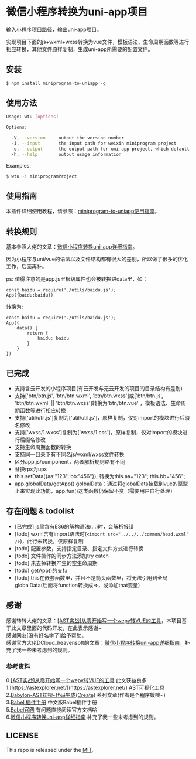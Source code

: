 # 微信小程序转换为uni-app项目   
   
输入小程序项目路径，输出uni-app项目。
   
实现项目下面的js+wxml+wxss转换为vue文件，模板语法、生命周期函数等进行相应转换，其他文件原样复制，生成uni-app所需要的配置文件。   
   
        
## 安装   
   
```js
$ npm install miniprogram-to-uniapp -g
```

## 使用方法

```sh
Usage: wtu [options]

Options:

  -V, --version     output the version number
  -i, --input       the input path for weixin miniprogram project
  -o, --output      the output path for uni-app project, which default value is process.cwd()
  -h, --help        output usage information

```

Examples:

```sh
$ wtu -i miniprogramProject
```

## 使用指南

本插件详细使用教程，请参照：[miniprogram-to-uniapp使用指南](http://ask.dcloud.net.cn/article/36037)。


## 转换规则   
基本参照大佬的文章：[微信小程序转换uni-app详细指南](http://ask.dcloud.net.cn/article/35786)。

因为小程序与uni/vue的语法以及文件结构都有很大的差别，所以做了很多的优化工作，后面再补。

ps: 值得注意的是app.js里根级属性也会被转换进data里，如：
``` javasctipt
const baidu = require('./utils/baidu.js');
App({baidu:baidu})
```

转换为:
``` javasctipt
const baidu = require('./utils/baidu.js');
App({
    data() { 
        return {
            baidu: baidu
        }      
    }   
})
```
   

## 已完成   
* 支持含云开发的小程序项目(有云开发与无云开发的项目的目录结构有差别)   
* 支持['btn/btn.js', 'btn/btn.wxml', 'btn/btn.wxss']或['btn/btn.js', 'btn/btn.wxml' || 'btn/btn.wxss']转换为'btn/btn.vue' ，模板语法、生命周期函数等进行相应转换  
* 支持['util/util.js']复制为['util/util.js']，原样复制，仅对import的模块进行后缀名修改   
* 支持['wxss/1.wxss']复制为['wxss/1.css']，原样复制，仅对import的模块进行后缀名修改   
* 支持生命周期函数的转换   
* 支持同一目录下有不同名js/wxml/wxss文件转换   
* 区分app.js/component，两者解析规则略有不同   
* 替换rpx为upx   
* this.setData({aa:"123", bb:"456"}); 转换为this.aa="123"; this.bb="456";   
* app.globalData/getApp().golbalData：通过将globalData挂载到vue的原型上来实现此功能，app.fun()这类函数仍保留不变（需要用户自行处理）   
   
   
    
## 存在问题 & todolist   
* [已完成] js里含有ES6的解构语法(...)时，会解析报错   
* [todo] wxml含有import语法时(```<import src="../../../common/head.wxml" />```)，此行未转换，仅原样复制   
* [todo] 配置参数，支持指定目录、指定文件方式进行转换   
* [todo] 文件操作的同步方法添加try catch    
* [todo] 未去掉转换产生的空生命周期    
* [todo] getApp()的支持    
* [todo] this在嵌套函数里，并且不是箭头函数里，将无法引用到全局globalData(后面将function转换成=>，或添加that变量)
   
   
    
## 感谢   
感谢转转大佬的文章：[[AST实战]从零开始写一个wepy转VUE的工具](https://juejin.im/post/5c877cd35188257e3b14a1bc#heading-14)，本项目基于此文章里面的代码开发，在此表示感谢~   
感谢网友[没有好名字了]给予帮助。   
感谢官方大佬DCloud_heavensoft的文章：[微信小程序转换uni-app详细指南](http://ask.dcloud.net.cn/article/35786)，补充了我一些未考虑到的规则。   
   
   
### 参考资料   
0.[[AST实战]从零开始写一个wepy转VUE的工具](https://juejin.im/post/5c877cd35188257e3b14a1bc#heading-14)   此文获益良多   
1.[https://astexplorer.net/](https://astexplorer.net/)   AST可视化工具   
2.[Babylon-AST初探-代码生成(Create)](https://summerrouxin.github.io/2018/05/22/ast-create/Javascript-Babylon-AST-create/)   系列文章(作者是个程序媛噢~)   
3.[Babel 插件手册](https://github.com/jamiebuilds/babel-handbook/blob/master/translations/zh-Hans/plugin-handbook.md#toc-inserting-into-a-container)  中文版Babel插件手册   
5.[Babel官网](https://babeljs.io/docs/en/babel-types)   有问题直接阅读官方文档哈   
6.[微信小程序转换uni-app详细指南](http://ask.dcloud.net.cn/article/35786)  补充了我一些未考虑到的规则。   
   
   
## LICENSE
This repo is released under the [MIT](http://opensource.org/licenses/MIT).